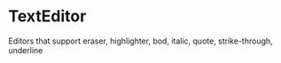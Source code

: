 # TextEditor
Editors that support eraser, highlighter, bod, italic, quote, strike-through, underline

